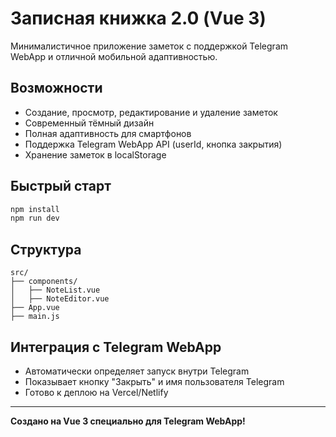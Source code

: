 # Записная книжка 2.0 (Vue 3)

Минималистичное приложение заметок с поддержкой Telegram WebApp и отличной мобильной адаптивностью.

## Возможности

- Создание, просмотр, редактирование и удаление заметок
- Современный тёмный дизайн
- Полная адаптивность для смартфонов
- Поддержка Telegram WebApp API (userId, кнопка закрытия)
- Хранение заметок в localStorage

## Быстрый старт

```bash
npm install
npm run dev
```

## Структура

```
src/
├── components/
│   ├── NoteList.vue
│   ├── NoteEditor.vue
├── App.vue
├── main.js
```

## Интеграция с Telegram WebApp

- Автоматически определяет запуск внутри Telegram
- Показывает кнопку "Закрыть" и имя пользователя Telegram
- Готово к деплою на Vercel/Netlify

---

**Создано на Vue 3 специально для Telegram WebApp!**
